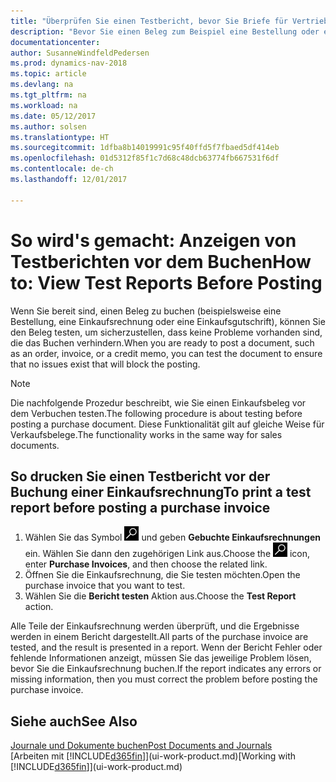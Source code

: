```yaml
---
title: "Überprüfen Sie einen Testbericht, bevor Sie Briefe für Vertriebs- oder Einkaufsbeleg buchen"
description: "Bevor Sie einen Beleg zum Beispiel eine Bestellung oder eine Gutschrift buchen, können Sie diese testen und wiederholen, um Fehler zu finden, die die Buchungen möglicherweise sperren."
documentationcenter: 
author: SusanneWindfeldPedersen
ms.prod: dynamics-nav-2018
ms.topic: article
ms.devlang: na
ms.tgt_pltfrm: na
ms.workload: na
ms.date: 05/12/2017
ms.author: solsen
ms.translationtype: HT
ms.sourcegitcommit: 1dfba8b14019991c95f40ffd5f7fbaed5df414eb
ms.openlocfilehash: 01d5312f85f1c7d68c48dcb63774fb667531f6df
ms.contentlocale: de-ch
ms.lasthandoff: 12/01/2017

---
```

# <a name="how-to-view-test-reports-before-posting"></a><span data-ttu-id="d26f0-103">So wird's gemacht: Anzeigen von Testberichten vor dem Buchen</span><span class="sxs-lookup"><span data-stu-id="d26f0-103">How to: View Test Reports Before Posting</span></span>
<span data-ttu-id="d26f0-104">Wenn Sie bereit sind, einen Beleg zu buchen (beispielsweise eine Bestellung, eine Einkaufsrechnung oder eine Einkaufsgutschrift), können Sie den Beleg testen, um sicherzustellen, dass keine Probleme vorhanden sind, die das Buchen verhindern.</span><span class="sxs-lookup"><span data-stu-id="d26f0-104">When you are ready to post a document, such as an order, invoice, or a credit memo, you can test the document to ensure that no issues exist that will block the posting.</span></span>

> [!NOTE]  
>   <span data-ttu-id="d26f0-105">Die nachfolgende Prozedur beschreibt, wie Sie einen Einkaufsbeleg vor dem Verbuchen testen.</span><span class="sxs-lookup"><span data-stu-id="d26f0-105">The following procedure is about testing before posting a purchase document.</span></span> <span data-ttu-id="d26f0-106">Diese Funktionalität gilt auf gleiche Weise für Verkaufsbelege.</span><span class="sxs-lookup"><span data-stu-id="d26f0-106">The functionality works in the same way for sales documents.</span></span>

## <a name="to-print-a-test-report-before-posting-a-purchase-invoice"></a><span data-ttu-id="d26f0-107">So drucken Sie einen Testbericht vor der Buchung einer Einkaufsrechnung</span><span class="sxs-lookup"><span data-stu-id="d26f0-107">To print a test report before posting a purchase invoice</span></span>
1. <span data-ttu-id="d26f0-108">Wählen Sie das Symbol ![Nach Seite oder Bericht suchen](media/ui-search/search_small.png "Nach Seite oder Bericht suchen") und geben **Gebuchte Einkaufsrechnungen** ein. Wählen Sie dann den zugehörigen Link aus.</span><span class="sxs-lookup"><span data-stu-id="d26f0-108">Choose the ![Search for Page or Report](media/ui-search/search_small.png "Search for Page or Report icon") icon, enter **Purchase Invoices**, and then choose the related link.</span></span>
2. <span data-ttu-id="d26f0-109">Öffnen Sie die Einkaufsrechnung, die Sie testen möchten.</span><span class="sxs-lookup"><span data-stu-id="d26f0-109">Open the purchase invoice that you want to test.</span></span>
3. <span data-ttu-id="d26f0-110">Wählen Sie die **Bericht testen** Aktion aus.</span><span class="sxs-lookup"><span data-stu-id="d26f0-110">Choose the **Test Report** action.</span></span>  

<span data-ttu-id="d26f0-111">Alle Teile der Einkaufsrechnung werden überprüft, und die Ergebnisse werden in einem Bericht dargestellt.</span><span class="sxs-lookup"><span data-stu-id="d26f0-111">All parts of the purchase invoice are tested, and the result is presented in a report.</span></span> <span data-ttu-id="d26f0-112">Wenn der Bericht Fehler oder fehlende Informationen anzeigt, müssen Sie das jeweilige Problem lösen, bevor Sie die Einkaufsrechnung buchen.</span><span class="sxs-lookup"><span data-stu-id="d26f0-112">If the report indicates any errors or missing information, then you must correct the problem before posting the purchase invoice.</span></span>

## <a name="see-also"></a><span data-ttu-id="d26f0-113">Siehe auch</span><span class="sxs-lookup"><span data-stu-id="d26f0-113">See Also</span></span>
[<span data-ttu-id="d26f0-114">Journale und Dokumente buchen</span><span class="sxs-lookup"><span data-stu-id="d26f0-114">Post Documents and Journals</span></span>](ui-post-documents-journals.md)  
<span data-ttu-id="d26f0-115">[Arbeiten mit [!INCLUDE[d365fin](includes/d365fin_md.md)]](ui-work-product.md)</span><span class="sxs-lookup"><span data-stu-id="d26f0-115">[Working with [!INCLUDE[d365fin](includes/d365fin_md.md)]](ui-work-product.md)</span></span>


